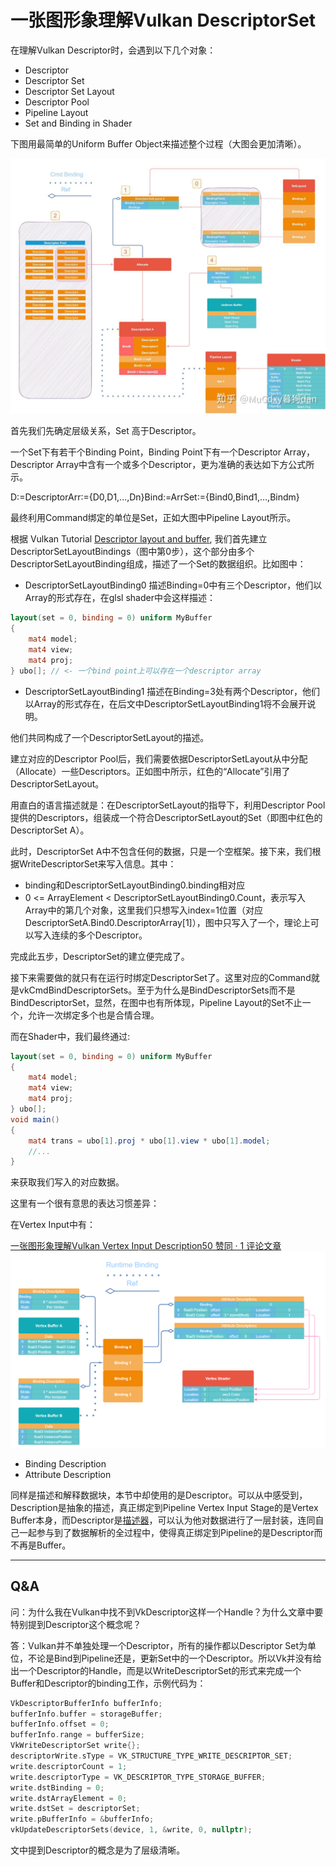 # 一张图形象理解Vulkan DescriptorSet

在理解Vulkan Descriptor时，会遇到以下几个对象：

- Descriptor
- Descriptor Set
- Descriptor Set Layout
- Descriptor Pool
- Pipeline Layout
- Set and Binding in Shader

下图用最简单的Uniform Buffer Object来描述整个过程（大图会更加清晰）。

![img](./assets/v2-5e5f0bbec4eb86126d2f05db906fd580_1440w.jpg)

首先我们先确定层级关系，Set 高于Descriptor。

一个Set下有若干个Binding Point，Binding Point下有一个Descriptor Array，Descriptor Array中含有一个或多个Descriptor，更为准确的表达如下方公式所示。

D:=DescriptorArr:={D0,D1,...,Dn}Bind:=ArrSet:={Bind0,Bind1,...,Bindm}

最终利用Command绑定的单位是Set，正如大图中Pipeline Layout所示。

根据 Vulkan Tutorial [Descriptor layout and buffer](https://link.zhihu.com/?target=https%3A//vulkan-tutorial.com/Uniform_buffers/Descriptor_layout_and_buffer), 我们首先建立DescriptorSetLayoutBindings（图中第0步），这个部分由多个DescriptorSetLayoutBinding组成，描述了一个Set的数据组织。比如图中：

- DescriptorSetLayoutBinding0 描述Binding=0中有三个Descriptor，他们以Array的形式存在，在glsl shader中会这样描述：

```glsl
layout(set = 0, binding = 0) uniform MyBuffer 
{    
    mat4 model;
    mat4 view;
    mat4 proj; 
} ubo[]; // <- 一个bind point上可以存在一个descriptor array
```

- DescriptorSetLayoutBinding1 描述在Binding=3处有两个Descriptor，他们以Array的形式存在，在后文中DescriptorSetLayoutBinding1将不会展开说明。

他们共同构成了一个DescriptorSetLayout的描述。

建立对应的Descriptor Pool后，我们需要依据DescriptorSetLayout从中分配（Allocate）一些Descriptors。正如图中所示，红色的“Allocate”引用了DescriptorSetLayout。

用直白的语言描述就是：在DescriptorSetLayout的指导下，利用Descriptor Pool提供的Descriptors，组装成一个符合DescriptorSetLayout的Set（即图中红色的DescriptorSet A）。

此时，DescriptorSet A中不包含任何的数据，只是一个空框架。接下来，我们根据WriteDescriptorSet来写入信息。其中：

- binding和DescriptorSetLayoutBinding0.binding相对应
- 0 <= ArrayElement < DescriptorSetLayoutBinding0.Count，表示写入Array中的第几个对象，这里我们只想写入index=1位置（对应DescriptorSetA.Bind0.DescriptorArray[1]），图中只写入了一个，理论上可以写入连续的多个Descriptor。

完成此五步，DescriptorSet的建立便完成了。

接下来需要做的就只有在运行时绑定DescriptorSet了。这里对应的Command就是vkCmdBindDescriptorSets。至于为什么是BindDescriptorSets而不是BindDescriptorSet，显然，在图中也有所体现，Pipeline Layout的Set不止一个，允许一次绑定多个也是合情合理。

而在Shader中，我们最终通过:

```glsl
layout(set = 0, binding = 0) uniform MyBuffer 
{    
    mat4 model;
    mat4 view;
    mat4 proj; 
} ubo[]; 
void main()
{
    mat4 trans = ubo[1].proj * ubo[1].view * ubo[1].model;
    //...
}
```

来获取我们写入的对应数据。

这里有一个很有意思的表达习惯差异：

在Vertex Input中有：

[一张图形象理解Vulkan Vertex Input Description50 赞同 · 1 评论文章![img](./assets/v2-eea903bc677144bddcb0f491d092f8a1_r.jpg)](https://zhuanlan.zhihu.com/p/450157594)

- Binding Description
- Attribute Description

同样是描述和解释数据块，本节中却使用的是Descriptor。可以从中感受到，Description是抽象的描述，真正绑定到Pipeline Vertex Input Stage的是Vertex Buffer本身，而Descriptor是[描述器](https://zhida.zhihu.com/search?content_id=188226932&content_type=Article&match_order=1&q=描述器&zhida_source=entity)，可以认为他对数据进行了一层封装，连同自己一起参与到了数据解析的全过程中，使得真正绑定到Pipeline的是Descriptor而不再是Buffer。

------

## Q&A

问：为什么我在Vulkan中找不到VkDescriptor这样一个Handle？为什么文章中要特别提到Descriptor这个概念呢？

答：Vulkan并不单独处理一个Descriptor，所有的操作都以Descriptor Set为单位，不论是Bind到Pipeline还是，更新Set中的一个Descriptor。所以Vk并没有给出一个Descriptor的Handle，而是以WriteDescriptorSet的形式来完成一个Buffer和Descriptor的binding工作，示例代码为：

```cpp
VkDescriptorBufferInfo bufferInfo;
bufferInfo.buffer = storageBuffer;
bufferInfo.offset = 0;
bufferInfo.range = bufferSize;
VkWriteDescriptorSet write{};
descriptorWrite.sType = VK_STRUCTURE_TYPE_WRITE_DESCRIPTOR_SET;
write.descriptorCount = 1;
write.descriptorType = VK_DESCRIPTOR_TYPE_STORAGE_BUFFER;
write.dstBinding = 0;
write.dstArrayElement = 0;
write.dstSet = descriptorSet;
write.pBufferInfo = &bufferInfo;
vkUpdateDescriptorSets(device, 1, &write, 0, nullptr);
```

文中提到Descriptor的概念是为了层级清晰。